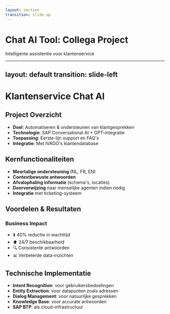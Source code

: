 ```yaml
---
layout: section
transition: slide-up
---
```


# Chat AI Tool: Collega Project

<div class="flex justify-center">
  <div class="text-center max-w-2xl">
    <p class="text-xl mt-4 opacity-80">
      Intelligente assistentie voor klantenservice
    </p>
  </div>
</div>



---
layout: default
transition: slide-left
---

# Klantenservice Chat AI

<div class="grid grid-cols-2 gap-6">
<div>

## Project Overzicht
- **Doel**: Automatiseren & ondersteunen van klantgesprekken
- **Technologie**: SAP Conversational AI + GPT-integratie
- **Toepassing**: Eerste-lijn support en FAQ's
- **Integratie**: Met IVAGO's klantendatabase

## Kernfunctionaliteiten
- **Meertalige ondersteuning** (NL, FR, EN)
- **Contextbewuste antwoorden**
- **Afvalophaling informatie** (schema's, locaties)
- **Doorverwijzing** naar menselijke agenten indien nodig
- **Integratie** met ticketing-systeem

</div>
<div>

## Voordelen & Resultaten
<div class="bg-gradient-to-br from-[#5A32C8] to-[#9F89D7] p-4 rounded-lg text-white mb-4">
  <h3 class="text-lg mb-2">Business Impact</h3>
  <ul class="space-y-1 opacity-90">
    <li>⬇️ 40% reductie in wachttijd</li>
    <li>⬆️ 24/7 beschikbaarheid</li>
    <li>🔍 Consistente antwoorden</li>
    <li>📊 Verbeterde data-inzichten</li>
  </ul>
</div>

## Technische Implementatie
- **Intent Recognition**: voor gebruikersbedoelingen
- **Entity Extraction**: voor datapunten zoals adressen
- **Dialog Management**: voor natuurlijke gesprekken
- **Knowledge Base**: voor accurate antwoorden
- **SAP BTP**: als cloud-infrastructuur

</div>
</div>
